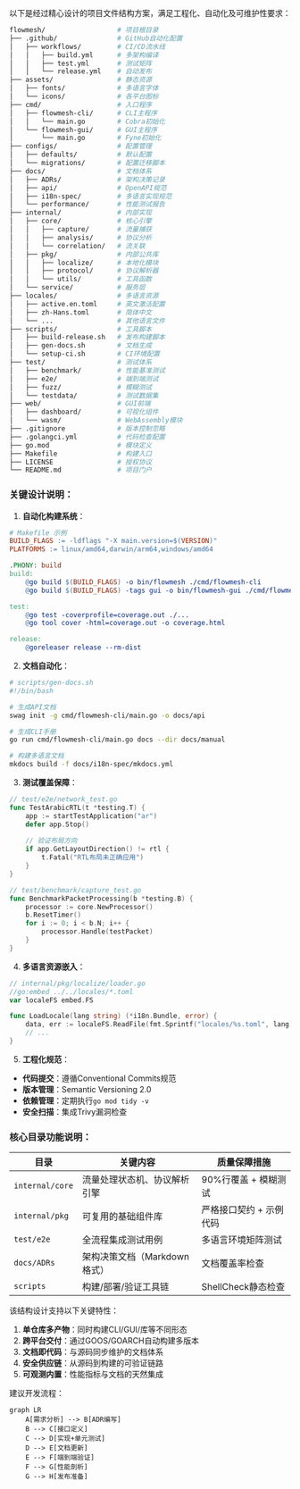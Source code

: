 以下是经过精心设计的项目文件结构方案，满足工程化、自动化及可维护性要求：

```bash
flowmesh/                  # 项目根目录
├── .github/               # GitHub自动化配置
│   ├── workflows/         # CI/CD流水线
│   │   ├── build.yml      # 多架构编译
│   │   ├── test.yml       # 测试矩阵
│   │   └── release.yml    # 自动发布
├── assets/                # 静态资源
│   ├── fonts/             # 多语言字体
│   └── icons/             # 各平台图标
├── cmd/                   # 入口程序
│   ├── flowmesh-cli/      # CLI主程序
│   │   └── main.go        # Cobra初始化
│   └── flowmesh-gui/      # GUI主程序
│       └── main.go        # Fyne初始化
├── configs/               # 配置管理
│   ├── defaults/          # 默认配置
│   └── migrations/        # 配置迁移脚本
├── docs/                  # 文档体系
│   ├── ADRs/              # 架构决策记录
│   ├── api/               # OpenAPI规范
│   ├── i18n-spec/         # 多语言实现规范
│   └── performance/       # 性能测试报告
├── internal/              # 内部实现
│   ├── core/              # 核心引擎
│   │   ├── capture/       # 流量捕获
│   │   ├── analysis/      # 协议分析 
│   │   └── correlation/   # 流关联
│   ├── pkg/               # 内部公共库
│   │   ├── localize/      # 本地化模块
│   │   ├── protocol/      # 协议解析器
│   │   └── utils/         # 工具函数
│   └── service/           # 服务层
├── locales/               # 多语言资源
│   ├── active.en.toml     # 英文激活配置
│   ├── zh-Hans.toml       # 简体中文
│   └── ...                # 其他语言文件
├── scripts/               # 工具脚本
│   ├── build-release.sh   # 发布构建脚本
│   ├── gen-docs.sh        # 文档生成
│   └── setup-ci.sh        # CI环境配置
├── test/                  # 测试体系
│   ├── benchmark/         # 性能基准测试
│   ├── e2e/               # 端到端测试
│   ├── fuzz/              # 模糊测试
│   └── testdata/          # 测试数据集
├── web/                   # GUI前端
│   ├── dashboard/         # 可视化组件
│   └── wasm/              # WebAssembly模块
├── .gitignore             # 版本控制忽略
├── .golangci.yml          # 代码检查配置
├── go.mod                 # 模块定义
├── Makefile               # 构建入口
├── LICENSE                # 授权协议
└── README.md              # 项目门户
```

### 关键设计说明：

1. **自动化构建系统**：
```makefile
# Makefile 示例
BUILD_FLAGS := -ldflags "-X main.version=$(VERSION)"
PLATFORMS := linux/amd64,darwin/arm64,windows/amd64

.PHONY: build
build:
	@go build $(BUILD_FLAGS) -o bin/flowmesh ./cmd/flowmesh-cli
	@go build $(BUILD_FLAGS) -tags gui -o bin/flowmesh-gui ./cmd/flowmesh-gui

test:
	@go test -coverprofile=coverage.out ./...
	@go tool cover -html=coverage.out -o coverage.html

release:
	@goreleaser release --rm-dist
```

2. **文档自动化**：
```bash
# scripts/gen-docs.sh
#!/bin/bash

# 生成API文档
swag init -g cmd/flowmesh-cli/main.go -o docs/api

# 生成CLI手册
go run cmd/flowmesh-cli/main.go docs --dir docs/manual

# 构建多语言文档
mkdocs build -f docs/i18n-spec/mkdocs.yml
```

3. **测试覆盖保障**：
```go
// test/e2e/network_test.go
func TestArabicRTL(t *testing.T) {
    app := startTestApplication("ar")
    defer app.Stop()
    
    // 验证布局方向
    if app.GetLayoutDirection() != rtl {
        t.Fatal("RTL布局未正确应用")
    }
}

// test/benchmark/capture_test.go
func BenchmarkPacketProcessing(b *testing.B) {
    processor := core.NewProcessor()
    b.ResetTimer()
    for i := 0; i < b.N; i++ {
        processor.Handle(testPacket)
    }
}
```

4. **多语言资源嵌入**：
```go
// internal/pkg/localize/loader.go
//go:embed ../../locales/*.toml
var localeFS embed.FS

func LoadLocale(lang string) (*i18n.Bundle, error) {
    data, err := localeFS.ReadFile(fmt.Sprintf("locales/%s.toml", lang))
    // ...
}
```

5. **工程化规范**：
- **代码提交**：遵循Conventional Commits规范
- **版本管理**：Semantic Versioning 2.0
- **依赖管理**：定期执行`go mod tidy -v`
- **安全扫描**：集成Trivy漏洞检查

### 核心目录功能说明：

| 目录                | 关键内容                                 | 质量保障措施                     |
|---------------------|----------------------------------------|--------------------------------|
| `internal/core`     | 流量处理状态机、协议解析引擎             | 90%行覆盖 + 模糊测试           |
| `internal/pkg`      | 可复用的基础组件库                      | 严格接口契约 + 示例代码         |
| `test/e2e`          | 全流程集成测试用例                      | 多语言环境矩阵测试             |
| `docs/ADRs`         | 架构决策文档（Markdown格式）            | 文档覆盖率检查                 |
| `scripts`           | 构建/部署/验证工具链                   | ShellCheck静态检查             |

该结构设计支持以下关键特性：
1. **单仓库多产物**：同时构建CLI/GUI/库等不同形态
2. **跨平台交付**：通过GOOS/GOARCH自动构建多版本
3. **文档即代码**：与源码同步维护的文档体系
4. **安全供应链**：从源码到构建的可验证链路
5. **可观测内置**：性能指标与文档的天然集成

建议开发流程：
```mermaid
graph LR
    A[需求分析] --> B[ADR编写]
    B --> C[接口定义]
    C --> D[实现+单元测试]
    D --> E[文档更新]
    E --> F[端到端验证]
    F --> G[性能剖析]
    G --> H[发布准备]
```